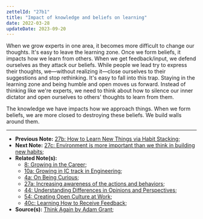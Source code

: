 ```yaml
---
zettelId: "27b1"
title: "Impact of knowledge and beliefs on learning"
date: 2022-03-28
updateDate: 2023-09-20
---
```


When we grow experts in one area, it becomes more difficult to change our thoughts. It's easy to leave the learning zone. Once we form beliefs, it impacts how we learn from others. When we get feedback/input, we defend ourselves as they attack our beliefs. While people we lead try to express their thoughts, we—without realizing it—close ourselves to their suggestions and stop rethinking. It's easy to fall into this trap. Staying in the learning zone and being humble and open moves us forward. Instead of thinking like we're experts, we need to think about how to silence our inner dictator and open ourselves to others' thoughts to learn from them.

The knowledge we have impacts how we approach things. When we form beliefs, we are more closed to destroying these beliefs. We build walls around them.

---

- **Previous Note:** [27b: How to Learn New Things via Habit Stacking](/notes/27b/);
- **Next Note:** [27c: Environment is more important than we think in building new habits](/notes/27c/);
- **Related Note(s):**
  - [8: Growing in the Career](/notes/8/);
  - [10a: Growing in IC track in Engineering](/notes/10a/);
  - [4a: On Being Curious](/notes/4a/);
  - [27a: Increasing awareness of the actions and behaviors](/notes/27a/);
  - [44: Understanding Differences in Opinions and Perspectives](/notes/44/);
  - [54: Creating Open Culture at Work](/notes/54/);
  - [40c: Learning How to Receive Feedback](/notes/40c/);
- **Source(s):** [Think Again by Adam Grant](/books/think-again-by-adam-grant-book-summary-review-and-notes/);
